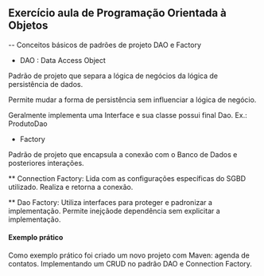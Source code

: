 ## Exercício aula de Programação Orientada à Objetos

-- Conceitos básicos de padrões de projeto DAO e Factory

- DAO : Data Access Object

Padrão de projeto que separa a lógica de negócios da lógica de persistência de dados.

Permite mudar a forma de persistência sem influenciar a lógica de negócio.

Geralmente implementa uma Interface e sua classe possui final Dao. Ex.: ProdutoDao

- Factory

Padrão de projeto que encapsula a conexão com o Banco de Dados e posteriores interações.

** Connection Factory: Lida com as configurações específicas do SGBD utilizado. Realiza e retorna a conexão.

** Dao Factory: Utiliza interfaces para proteger e padronizar a implementação. Permite inejçãode dependência sem explicitar a implementação.

#### Exemplo prático

Como exemplo prático foi criado um novo projeto com Maven: agenda de contatos. Implementando um CRUD no padrão DAO e Connection Factory.



